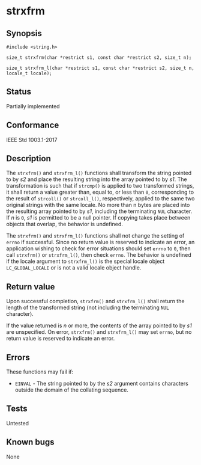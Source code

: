 # strxfrm

## Synopsis

`#include <string.h>`

`size_t strxfrm(char *restrict s1, const char *restrict s2, size_t n);`

`size_t strxfrm_l(char *restrict s1, const char *restrict s2, size_t n, locale_t locale);`

## Status

Partially implemented

## Conformance

IEEE Std 1003.1-2017

## Description

The `strxfrm()` and `strxfrm_l()`
functions shall transform the string pointed to by _s2_ and place the resulting string into the array pointed to by
_s1_. The transformation is such that if `strcmp()` is applied to two transformed
strings, it shall return a value greater than, equal to, or less than `0`, corresponding to the result of `strcoll()`
or `strcoll_l()`, respectively, applied to the same two original strings
with the same locale. No more than n bytes are
placed into the resulting array pointed to by _s1_, including the terminating `NUL` character. If _n_ is `0`, _s1_ is
permitted to be a null pointer. If copying takes place between objects that overlap, the behavior is undefined.

The
`strxfrm()` and `strxfrm_l()` functions shall not change the setting of `errno` if successful.
Since no return value is reserved to indicate an error, an application wishing to check for error situations should set
`errno` to `0`, then call `strxfrm()` or `strxfrm_l()`, then check `errno`.
The
behavior is undefined if the locale argument to `strxfrm_l()` is the special locale object `LC_GLOBAL_LOCALE` or is not
a valid locale object handle.

## Return value

Upon successful completion, `strxfrm()` and `strxfrm_l()` shall return the length of the transformed string
(not including the terminating `NUL` character).

If the value returned is _n_ or more, the contents of the array pointed to by _s1_ are unspecified.
On error, `strxfrm()` and `strxfrm_l()` may
set `errno`, but no return value is reserved to indicate an error.

## Errors

These functions may fail if:

* `EINVAL` - The string pointed to by the _s2_ argument contains characters outside the domain of the collating
sequence.

## Tests

Untested

## Known bugs

None
